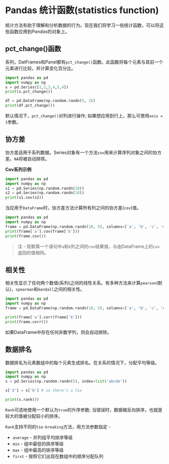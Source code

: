# Pandas 统计函数(statistics function)

 统计方法有助于理解和分析数据的行为。现在我们将学习一些统计函数，可以将这些函数应用到*Pandas*的对象上。

## pct_change()函数

系列，DatFrames和Panel都有`pct_change()`函数。此函数将每个元素与其前一个元素进行比较，并计算变化百分比。

```python
import pandas as pd
import numpy as np
s = pd.Series([1,2,3,4,5,4])
print(s.pct_change())

df = pd.DataFrame(np.random.randn(5, 2))
print(df.pct_change())
```

默认情况下，`pct_change()`对列进行操作; 如果想应用到行上，那么可使用`axis = 1`参数。

## 协方差

协方差适用于系列数据。Series对象有一个方法`cov`用来计算序列对象之间的协方差。`NA`将被自动排除。

**Cov系列示例**

```python
import pandas as pd
import numpy as np
s1 = pd.Series(np.random.randn(10))
s2 = pd.Series(np.random.randn(10))
print(s1.cov(s2))
```

当应用于`DataFrame`时，协方差方法计算所有列之间的协方差(`cov`)值。

```python
import pandas as pd
import numpy as np
frame = pd.DataFrame(np.random.randn(10, 5), columns=['a', 'b', 'c', 'd', 'e'])
print(frame['a'].cov(frame['b']))
print(frame.cov())
```

> 注 - 观察第一个语句中`a`和`b`列之间的`cov`结果值，与由DataFrame上的`cov`返回的值相同。

## 相关性

相关性显示了任何两个数值(系列)之间的线性关系。有多种方法来计算`pearson`(默认)，`spearman`和`kendall`之间的相关性。

```python
import pandas as pd
import numpy as np
frame = pd.DataFrame(np.random.randn(10, 5), columns=['a', 'b', 'c', 'd', 'e'])

print(frame['a'].corr(frame['b']))
print(frame.corr())
```

如果DataFrame中存在任何非数字列，则会自动排除。

## 数据排名

数据排名为元素数组中的每个元素生成排名。在关系的情况下，分配平均等级。

```python
import pandas as pd
import numpy as np
s = pd.Series(np.random.randn(5), index=list('abcde'))

s['d'] = s['b'] # so there's a tie

print(s.rank())
```

`Rank`可选地使用一个默认为`true`的升序参数; 当错误时，数据被反向排序，也就是较大的值被分配较小的排序。

`Rank`支持不同的`tie-breaking`方法，用方法参数指定 -

- `average` - 并列组平均排序等级
- `min` - 组中最低的排序等级
- `max` - 组中最高的排序等级
- `first` - 按照它们出现在数组中的顺序分配队列